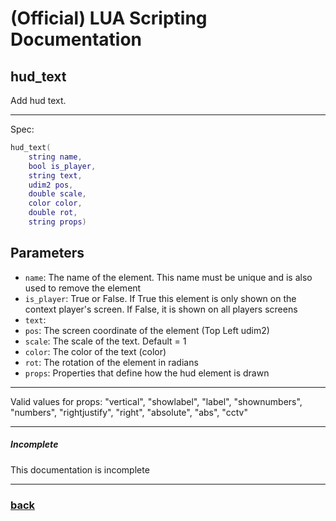 
# (Official) LUA Scripting Documentation

## hud_text

Add hud text.

___

Spec:

```lua
hud_text(
	string name,
	bool is_player,
	string text,
	udim2 pos,
	double scale,
	color color,
	double rot,
	string props)
```

## Parameters

- `name`: The name of the element. This name must be unique and is also used to remove the element
- `is_player`: True or False. If True this element is only shown on the context player's screen. If False, it is shown on all players screens
- `text`: 
- `pos`: The screen coordinate of the element (Top Left udim2)
- `scale`: The scale of the text. Default = 1
- `color`: The color of the text (color)
- `rot`: The rotation of the element in radians
- `props`: Properties that define how the hud element is drawn

___

Valid values for props:
"vertical", "showlabel", "label", "shownumbers", "numbers",
"rightjustify", "right", "absolute", "abs", "cctv"

___

##### Incomplete

This documentation is incomplete

___

### [back](../hud)
